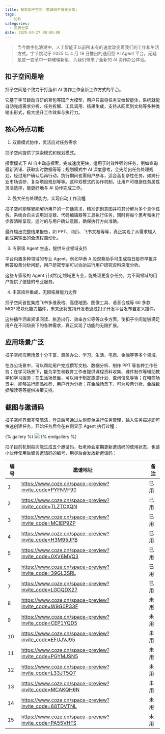 ```yaml
---
title: 探索扣子空间「邀请码不限量分享」
tags:
  - 协作
categories:
  - 资源分享
date: 2025-04-27 00:00:00
---
```


> 当今数字化浪潮中，人工智能正以前所未有的速度改变着我们的工作和生活方式。字节跳动于 2025 年 4 月 19 日推出的通用型 AI Agent 平台，无疑是这一变革中一颗璀璨新星，为我们带来了全新的 AI 协作办公体验。

<!-- more -->

## 扣子空间是啥

扣子空间是个致力于打造和 AI 协作工作全新工作方式的平台。

它基于字节跳动自研的豆包等国产大模型，用户只需将任务交给智能体，系统就能自动完成需求分析、任务拆解、工具调用、结果生成，支持从网页到文档等多种类输出形式，极大提升工作效率与执行力。

## 核心特点功能

1. 双重模式协作，灵活应对任务需求

扣子空间提供了探索模式和规划模式。

探索模式下 AI 自主动态探索，完成速度更快，适用于时效性强的任务，例如查询最新资讯、获取实时数据等等；规划模式中 AI 深度思考，会先给出任务处理规划，经过用户确认后再行动，执行期间也需用户参与，适合高复杂性任务，如跨行业市场调研、复杂项目规划等等。这种双模式的协作机制，让用户可根据任务属性灵活选择，能更好地与 AI 协作完成工作。

2. 强大任务处理能力，实现自动工作流程

扣子空间能够智能解析用户的一句话需求，精准识别意图并将其分解为多个具体任务。系统会自主调用浏览器、代码编辑器等工具执行任务，同时将每个思考和执行步骤清晰呈现，适时的与用户确认意图，确保执行方向准确。

最终输出完整结果报告，如 PPT、网页、飞书文档等等，真正实现了从需求输入到成果输出的全流程自动化。

3. 专家级 Agent 生态，提供专业领域支持

平台内置多种领域的专业 Agent，例如华泰 A 股观察助手可生成每日股市早报并解答股票分析问题，用户研究专家可以协助进行用户研究资料深度分析。

这些专家级的 Agent 针对特定领域更专业，能处理更复杂任务，为不同领域的用户提供了便捷的专业服务。

4. 丰富插件集成，无限拓展能力边界

扣子空间首批集成飞书多维表格、高德地图、图像工具、语音合成等 60 多款 MCP 模块化能力插件，未来还将支持开发者通过扣子开发平台发布自定义插件。

这些插件涵盖资讯阅读、旅游出行、效率办公等等众多方面，使扣子空间能够满足用户在不同场景下的各种需求，真正实现了功能的无限扩展。

## 应用场景广泛

扣子空间应用场景十分丰富，涵盖办公、学习、生活、电商、金融等等多个领域。

在办公场景中，可以帮助用户完成撰写文档、数据分析、制作 PPT 等各种工作任务；在学习场景下，能为学生和教育工作者提供课程资料收集、课件制作等辅助教学和学习服务；在生活场景里，可以用于制定旅游计划、查询信息等等；在电商场景中，能够进行商品推荐、用户行为分析；在金融场景下，可为股票分析、金融数据解读等等提供决策支持。

## 截图与邀请码

扣子空间界面非常简洁，登录后可通过左侧菜单进行任务管理，输入任务描述即可快速创建任务，开始任务后会在右侧显示 Agent 执行过程：

{% gallery %}
![](https://cdn.dusays.com/2025/04/823-1.jpg)
{% endgallery %}

扣子目前机制每次能生成五个邀请码，杜老师会定期更新邀请码的使用状态，也请小伙伴使用后留言邀请码的编号，用尽后会发放新邀请码：

| 编号 | 邀请地址 | 备注 |
| - | - | - |
| 1 | https://www.coze.cn/space-preview?invite_code=PYFNVF90 | 已用 |
| 2 | https://www.coze.cn/space-preview?invite_code=TLZTCXQN | 已用 |
| 3 | https://www.coze.cn/space-preview?invite_code=MCIEP9ZP | 已用 |
| 4 | https://www.coze.cn/space-preview?invite_code=H3M95JPB | 已用 |
| 5 | https://www.coze.cn/space-preview?invite_code=0XV6MVQ3 | 已用 |
| 6 | https://www.coze.cn/space-preview?invite_code=39GL3SRL | 已用 |
| 7 | https://www.coze.cn/space-preview?invite_code=LGOQDX27 | 已用 |
| 8 | https://www.coze.cn/space-preview?invite_code=W9G0P33F | 未用 |
| 9 | https://www.coze.cn/space-preview?invite_code=CEP1YQD5 | 未用 |
| 10 | https://www.coze.cn/space-preview?invite_code=EFUJVJ95 | 未用 |
| 11 | https://www.coze.cn/space-preview?invite_code=PGYMJSN5 | 未用 |
| 12 | https://www.coze.cn/space-preview?invite_code=L33JT5Q7 | 未用 |
| 13 | https://www.coze.cn/space-preview?invite_code=MCAKQH6N | 未用 |
| 14 | https://www.coze.cn/space-preview?invite_code=68TDVTNL | 未用 |
| 15 | https://www.coze.cn/space-preview?invite_code=PA55VHFS | 未用 |